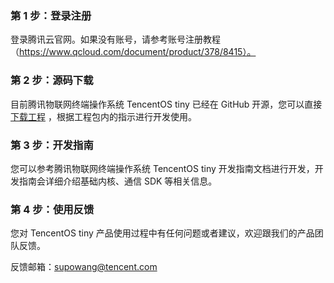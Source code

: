 ### 第 1 步：登录注册

登录腾讯云官网。如果没有账号，请参考账号注册教程（https://www.qcloud.com/document/product/378/8415）。

### 第 2 步：源码下载

目前腾讯物联网终端操作系统 TencentOS tiny 已经在 GitHub 开源，您可以直接[下载工程](https://github.com/Tencent/TencentOS-tiny) ，根据工程包内的指示进行开发使用。

### 第 3 步：开发指南

您可以参考腾讯物联网终端操作系统 TencentOS tiny 开发指南文档进行开发，开发指南会详细介绍基础内核、通信 SDK 等相关信息。

### 第 4 步：使用反馈

您对 TencentOS tiny 产品使用过程中有任何问题或者建议，欢迎跟我们的产品团队反馈。

反馈邮箱：supowang@tencent.com
